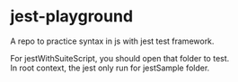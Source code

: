 # jest-playground
A repo to practice syntax in js with jest test framework.  
  
For jestWithSuiteScript, you should open that folder to test.  
In root context, the jest only run for jestSample folder.  